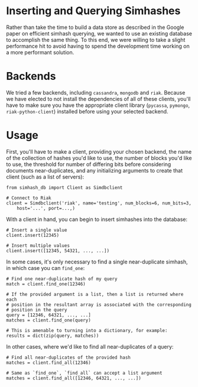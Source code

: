 Inserting and Querying Simhashes
================================
Rather than take the time to build a data store as described in the Google
paper on efficient simhash querying, we wanted to use an existing database
to accomplish the same thing. To this end, we were willing to take a slight
performance hit to avoid having to spend the development time working on a
more performant solution.

Backends
========
We tried a few backends, including `cassandra`, `mongodb` and `riak`. Because
we have elected to not install the dependencies of all of these clients, you'll
have to make sure you have the appropriate client library (`pycassa`,
`pymongo`, `riak-python-client`) installed before using your selected backend.

Usage
=====
First, you'll have to make a client, providing your chosen backend, the name
of the collection of hashes you'd like to use, the number of blocks you'd like
to use, the threshold for number of differing bits before considering
documents near-duplicates, and any initializing arguments to create that
client (such as a list of servers):

    from simhash_db import Client as Simdbclient

    # Connect to Riak
    client = Simdbclient('riak', name='testing', num_blocks=6, num_bits=3,
        host='...', port=...,)

With a client in hand, you can begin to insert simhashes into the database:

    # Insert a single value
    client.insert(12345)

    # Insert multiple values
    client.insert([12345, 54321, ..., ...])

In some cases, it's only necessary to find a single near-duplicate simhash, in
which case you can `find_one`:

    # Find one near-duplicate hash of my query
    match = client.find_one(12346)

    # If the provided argument is a list, then a list is returned where each
    # position in the resultant array is associated with the corresponding
    # position in the query
    query = [12346, 64321, ..., ...]
    matches = client.find_one(query)

    # This is amenable to turning into a dictionary, for example:
    results = dict(zip(query, matches))

In other cases, where we'd like to find all near-duplicates of a query:

    # Find all near-duplicates of the provided hash
    matches = client.find_all(12346)

    # Same as `find_one`, `find_all` can accept a list argument
    matches = client.find_all([12346, 64321, ..., ...])
